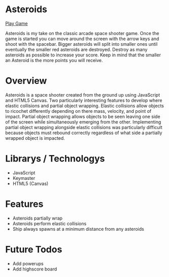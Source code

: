 # Asteroids

[Play Game][game_link]

[game_link]: http://joshuaweiss.github.io/Asteroids/

Asteroids is my take on the classic arcade space shooter game. Once the game is started you can move around the screen with the arrow keys and shoot with the spacebar. Bigger asteroids will split into smaller ones until eventually the smaller red asteroids are destroyed. Destroy as many asteroids as possible to increase your score. Keep in mind that the smaller an Asteroid is the more points you will receive.

# Overview
Asteroids is a space shooter created from the ground up using JavaScript and HTML5 Canvas. Two particularly interesting features to develop where elastic collisions and partial object wrapping. Elastic collisions allow objects to ricochet differently depending on there mass, velocity, and point of impact. Partial object wrapping allows objects to be seen leaving one side of the screen while simultaneously emerging from the other. Implementing partial object wrapping alongside elastic collisions was particularly difficult because objects must rebound correctly regardless of what side a partially wrapped object is impacted.



# Librarys / Technologys

* JavaScript
* Keymaster
* HTML5 (Canvas)


# Features

* Asteroids partially wrap
* Asteroids perform elastic collisions
* Ship always spawns at a minimum distance from any asteroids


# Future Todos

* Add powerups
* Add highscore board
